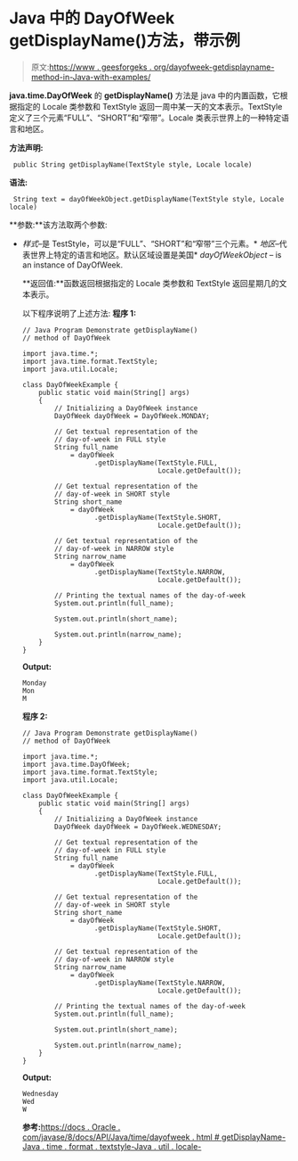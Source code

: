 # Java 中的 DayOfWeek getDisplayName()方法，带示例

> 原文:[https://www . geesforgeks . org/dayofweek-getdisplayname-method-in-Java-with-examples/](https://www.geeksforgeeks.org/dayofweek-getdisplayname-method-in-java-with-examples/)

**java.time.DayOfWeek** 的 **getDisplayName()** 方法是 java 中的内置函数，它根据指定的 Locale 类参数和 TextStyle 返回一周中某一天的文本表示。TextStyle 定义了三个元素“FULL”、“SHORT”和“窄带”。Locale 类表示世界上的一种特定语言和地区。

**方法声明:**

```
 public String getDisplayName(TextStyle style, Locale locale)

```

**语法:**

```
 String text = dayOfWeekObject.getDisplayName(TextStyle style, Locale locale)

```

**参数:**该方法取两个参数:

*   *样式*–是 TestStyle，可以是“FULL”、“SHORT”和“窄带”三个元素。*   *地区*–代表世界上特定的语言和地区。默认区域设置是美国*   *dayOfWeekObject* – is an instance of DayOfWeek.

    **返回值:**函数返回根据指定的 Locale 类参数和 TextStyle 返回星期几的文本表示。

    以下程序说明了上述方法:
    **程序 1:**

    ```
    // Java Program Demonstrate getDisplayName()
    // method of DayOfWeek

    import java.time.*;
    import java.time.format.TextStyle;
    import java.util.Locale;

    class DayOfWeekExample {
        public static void main(String[] args)
        {
            // Initializing a DayOfWeek instance
            DayOfWeek dayOfWeek = DayOfWeek.MONDAY;

            // Get textual representation of the
            // day-of-week in FULL style
            String full_name
                = dayOfWeek
                      .getDisplayName(TextStyle.FULL,
                                      Locale.getDefault());

            // Get textual representation of the
            // day-of-week in SHORT style
            String short_name
                = dayOfWeek
                      .getDisplayName(TextStyle.SHORT,
                                      Locale.getDefault());

            // Get textual representation of the
            // day-of-week in NARROW style
            String narrow_name
                = dayOfWeek
                      .getDisplayName(TextStyle.NARROW,
                                      Locale.getDefault());

            // Printing the textual names of the day-of-week
            System.out.println(full_name);

            System.out.println(short_name);

            System.out.println(narrow_name);
        }
    }
    ```

    **Output:**

    ```
    Monday
    Mon
    M

    ```

    **程序 2:**

    ```
    // Java Program Demonstrate getDisplayName()
    // method of DayOfWeek

    import java.time.*;
    import java.time.DayOfWeek;
    import java.time.format.TextStyle;
    import java.util.Locale;

    class DayOfWeekExample {
        public static void main(String[] args)
        {
            // Initializing a DayOfWeek instance
            DayOfWeek dayOfWeek = DayOfWeek.WEDNESDAY;

            // Get textual representation of the
            // day-of-week in FULL style
            String full_name
                = dayOfWeek
                      .getDisplayName(TextStyle.FULL,
                                      Locale.getDefault());

            // Get textual representation of the
            // day-of-week in SHORT style
            String short_name
                = dayOfWeek
                      .getDisplayName(TextStyle.SHORT,
                                      Locale.getDefault());

            // Get textual representation of the
            // day-of-week in NARROW style
            String narrow_name
                = dayOfWeek
                      .getDisplayName(TextStyle.NARROW,
                                      Locale.getDefault());

            // Printing the textual names of the day-of-week
            System.out.println(full_name);

            System.out.println(short_name);

            System.out.println(narrow_name);
        }
    }
    ```

    **Output:**

    ```
    Wednesday
    Wed
    W

    ```

    **参考:**[https://docs . Oracle . com/javase/8/docs/API/Java/time/dayofweek . html # getDisplayName-Java . time . format . textstyle-Java . util . locale-](https://docs.oracle.com/javase/8/docs/api/java/time/DayOfWeek.html#getDisplayName-java.time.format.TextStyle-java.util.Locale-)